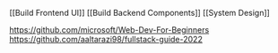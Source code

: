 [[Build Frontend UI]]
[[Build Backend Components]]
[[System Design]]

https://github.com/microsoft/Web-Dev-For-Beginners
https://github.com/aaltarazi98/fullstack-guide-2022